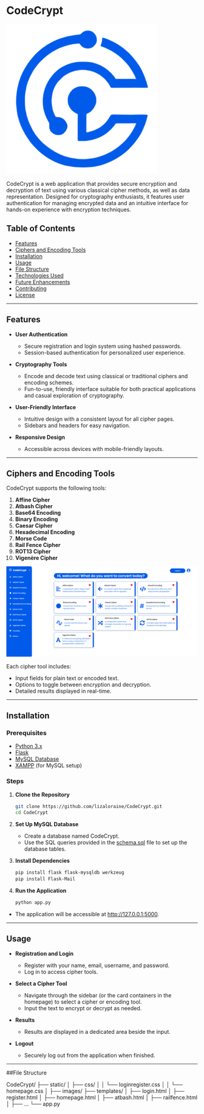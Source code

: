 
# CodeCrypt
![CodeCrypt Logo](README-images/logo.png)

CodeCrypt is a web application that provides secure encryption and decryption of text using various classical cipher methods, as well as data representation. Designed for cryptography enthusiasts, it features user authentication for managing encrypted data and an intuitive interface for hands-on experience with encryption techniques.

## Table of Contents
- [Features](#features)
- [Ciphers and Encoding Tools](#ciphers-and-encoding-tools)
- [Installation](#installation)
- [Usage](#usage)
- [File Structure](#file-structure)
- [Technologies Used](#technologies-used)
- [Future Enhancements](#future-enhancements)
- [Contributing](#contributing)
- [License](#license)

---

## Features
- **User Authentication**  
  - Secure registration and login system using hashed passwords.  
  - Session-based authentication for personalized user experience.  

- **Cryptography Tools**  
  - Encode and decode text using classical or traditional ciphers and encoding schemes.  
  - Fun-to-use, friendly interface suitable for both practical applications and casual exploration of cryptography.

- **User-Friendly Interface**  
  - Intuitive design with a consistent layout for all cipher pages.  
  - Sidebars and headers for easy navigation.  

- **Responsive Design**  
  - Accessible across devices with mobile-friendly layouts.  

---

## Ciphers and Encoding Tools
CodeCrypt supports the following tools:  
1. **Affine Cipher**  
2. **Atbash Cipher**  
3. **Base64 Encoding**  
4. **Binary Encoding**  
5. **Caesar Cipher**  
6. **Hexadecimal Encoding**  
7. **Morse Code**  
8. **Rail Fence Cipher**  
9. **ROT13 Cipher**  
10. **Vigenère Cipher**

![CodeCrypt Homepage](README-images/homepage.png)

Each cipher tool includes:  
- Input fields for plain text or encoded text.  
- Options to toggle between encryption and decryption.  
- Detailed results displayed in real-time.  

---

## Installation
### Prerequisites
- [Python 3.x](https://www.python.org/)
- [Flask](https://flask.palletsprojects.com/)
- [MySQL Database](https://www.mysql.com/)
- [XAMPP](https://www.apachefriends.org/) (for MySQL setup)

### Steps
1. **Clone the Repository**  
   ```bash
   git clone https://github.com/lizaloraine/CodeCrypt.git
   cd CodeCrypt

2. **Set Up MySQL Database**
   - Create a database named CodeCrypt.
   - Use the SQL queries provided in the [schema.sql](schema.sql) file to set up the database tables.

3. **Install Dependencies**
   ```bash
   pip install flask flask-mysqldb werkzeug
   pip install Flask-Mail

4. **Run the Application**
   ```bash
   python app.py
- The application will be accessible at http://127.0.0.1:5000.

---

## Usage
- **Registration and Login**
  - Register with your name, email, username, and password.
  - Log in to access cipher tools.

- **Select a Cipher Tool**
  - Navigate through the sidebar (or the card containers in the homepage) to select a cipher or encoding tool.
  - Input the text to encrypt or decrypt as needed.
    
- **Results**
  - Results are displayed in a dedicated area beside the input.

- **Logout**
  - Securely log out from the application when finished.

---

##File Structure

CodeCrypt/
├── static/
│   ├── css/
│   │   └── loginregister.css
│   │   └── homepage.css
│   ├── images/
├── templates/
│   ├── login.html
│   ├── register.html
│   ├── homepage.html
│   ├── atbash.html
│   ├── railfence.html
│   ├── ...
└── app.py


